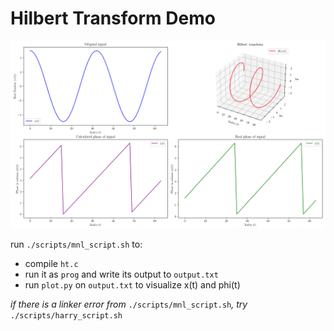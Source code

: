 # Hilbert Transform Demo

![](media/example.png)

run `./scripts/mnl_script.sh` to:
- compile `ht.c`
- run it as `prog` and write its output to `output.txt` 
- run `plot.py` on `output.txt` to visualize x(t) and phi(t)

*if there is a linker error from* `./scripts/mnl_script.sh`*, try* `./scripts/harry_script.sh`
